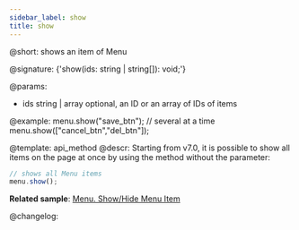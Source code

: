 ```yaml
---
sidebar_label: show
title: show
---          
```


@short: shows an item of Menu

@signature: {'show(ids: string | string[]): void;'}

@params:
- ids 		string | array		optional, an ID or an array of IDs of items


@example:
menu.show("save_btn");
// several at a time
menu.show(["cancel_btn","del_btn"]);


@template: api_method
@descr:
Starting from v7.0, it is possible to show all items on the page at once by using the method without the parameter:

~~~js
// shows all Menu items
menu.show();
~~~

**Related sample**: [Menu. Show/Hide Menu Item](https://snippet.dhtmlx.com/a9vbhxgd)


@changelog:


